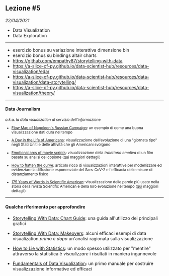 ## Lezione #5

_22/04/2021_

- Data Visualization
- Data Exploration

---

- esercizio bonus su variazione interattiva dimensione bin
- esercizio bonus su bindings altair charts
- https://github.com/empathy87/storytelling-with-data
- https://a-slice-of-py.github.io/data-scientist-hub/resources/data-visualization/eda/
- https://a-slice-of-py.github.io/data-scientist-hub/resources/data-visualization/data-storytelling/
- https://a-slice-of-py.github.io/data-scientist-hub/resources/data-visualization/theory/

---

#### Data Journalism
<small>

_a.k.a. la data visualization al servizio dell'informazione_

- [Flow Map of Napoleon's Russian Campaign](https://datavizblog.com/2013/05/26/dataviz-history-charles-minards-flow-map-of-napoleons-russian-campaign-of-1812-part-5/): un esempio di come una buona visualizzazione dati dura nel tempo

- [A Day in the Life of Americans](https://flowingdata.com/2015/12/15/a-day-in-the-life-of-americans/): visualizzazione dell'evoluzione di una "giornata tipo" negli Stati Uniti e delle attività che gli Americani svolgono

- [Emotional arcs of movie scripts](https://www.moviearcs.com/): visualizzazione della _traiettoria emotiva_ di un film basata su analisi del copione ([qui](https://towardsdatascience.com/visualizing-the-emotional-arcs-of-movie-scripts-using-rule-based-sentiment-analysis-1016b4b1af5a) maggiori dettagli)

- [How to flatten the curve](https://www.washingtonpost.com/graphics/2020/world/corona-simulator/): articolo ricco di visualizzazioni interattive per modellizzare ed evidenziare la diffusione esponenziale del Sars-CoV-2 e l'efficacia delle misure di distanziamento fisico

- [175 Years of Words in Scientific American](https://www.scientificamerican.com/article/explore-175-years-of-words-in-scientific-american/): visualizzazione delle parole più usate nella storia della rivista Scientific American e della loro evoluzione nel tempo ([qui](https://www.scientificamerican.com/article/how-to-turn-175-years-of-words-in-scientific-american-into-an-image/) maggiori dettagli)

</small>

---

#### Qualche riferimento per approfondire

- [Storytelling With Data: Chart Guide](https://www.storytellingwithdata.com/chart-guide): una guida all'utilizzo dei principali grafici

- [Storytelling With Data: Makeovers](https://www.storytellingwithdata.com/makeovers): alcuni efficaci esempi di data visualization _prima e dopo_ un'analisi ragionata sulla visualizzazione

- [How to Lie with Statistics](https://en.wikipedia.org/wiki/How_to_Lie_with_Statistics): un modo spesso utilizzato per "mentire" attraverso la statistica è _visualizzare_ i risultati in maniera ingannevole

- [Fundamentals of Data Visualization](https://clauswilke.com/dataviz/): un primo manuale per costruire visualizzazione informative ed efficaci